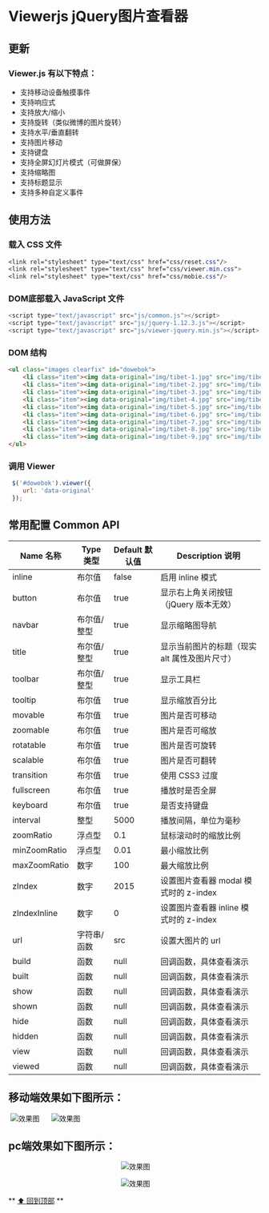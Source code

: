 # Viewerjs jQuery图片查看器
## 更新
### Viewer.js 有以下特点：
- 支持移动设备触摸事件
- 支持响应式
- 支持放大/缩小
- 支持旋转（类似微博的图片旋转）
- 支持水平/垂直翻转
- 支持图片移动
- 支持键盘
- 支持全屏幻灯片模式（可做屏保）
- 支持缩略图
- 支持标题显示
- 支持多种自定义事件

## 使用方法
### 载入 CSS 文件
```CSS
<link rel="stylesheet" type="text/css" href="css/reset.css"/>
<link rel="stylesheet" type="text/css" href="css/viewer.min.css">
<link rel="stylesheet" type="text/css" href="css/mobie.css"/>
```

### DOM底部载入 JavaScript 文件
```JavaScript
<script type="text/javascript" src="js/common.js"></script>
<script type="text/javascript" src="js/jquery-1.12.3.js"></script>
<script type="text/javascript" src="js/viewer-jquery.min.js"></script>
```

### DOM 结构
```html
<ul class="images clearfix" id="dowebok">
    <li class="item"><img data-original="img/tibet-1.jpg" src="img/tibet-1.jpg" alt="Cuo Na湖"></li>
    <li class="item"><img data-original="img/tibet-2.jpg" src="img/tibet-2.jpg" alt="青藏高原"></li>
    <li class="item"><img data-original="img/tibet-3.jpg" src="img/tibet-3.jpg" alt="大昭寺"></li>
    <li class="item"><img data-original="img/tibet-4.jpg" src="img/tibet-4.jpg" alt="布达拉宫1"></li>
    <li class="item"><img data-original="img/tibet-5.jpg" src="img/tibet-5.jpg" alt="布达拉宫2"></li>
    <li class="item"><img data-original="img/tibet-6.jpg" src="img/tibet-6.jpg" alt="布达拉宫3"></li>
    <li class="item"><img data-original="img/tibet-7.jpg" src="img/tibet-7.jpg" alt="拉萨河"></li>
    <li class="item"><img data-original="img/tibet-8.jpg" src="img/tibet-8.jpg" alt="Namtso 1"></li>
    <li class="item"><img data-original="img/tibet-9.jpg" src="img/tibet-9.jpg" alt="Namtso 2"></li>
</ul>
```
### 调用 Viewer
```javascript
 $('#dowebok').viewer({
    url: 'data-original'
 });
```
## 常用配置 Common API 
			

| Name 名称    | Type 类型  | Default 默认值| Description 说明|
| ------------ | ------- | ------- | ----------- |
| inline | 布尔值 | false | 启用 inline 模式 |
| button | 布尔值 | true | 显示右上角关闭按钮（jQuery 版本无效） |
| navbar | 布尔值/整型 | true | 显示缩略图导航 |
| title | 布尔值/整型 | true | 显示当前图片的标题（现实 alt 属性及图片尺寸） |
| toolbar | 布尔值/整型 | true | 显示工具栏 |
| tooltip | 布尔值 | true | 显示缩放百分比 |
| movable | 布尔值 | true | 图片是否可移动 |
| zoomable | 布尔值 | true | 图片是否可缩放 |
| rotatable | 布尔值 | true | 图片是否可旋转 |
| scalable | 布尔值 | true | 图片是否可翻转 |
| transition | 布尔值 | true | 使用 CSS3 过度 |
| fullscreen | 布尔值 | true | 播放时是否全屏 |
| keyboard | 布尔值 | true | 是否支持键盘 |
| interval | 整型 | 5000 | 播放间隔，单位为毫秒 |
| zoomRatio | 浮点型 | 0.1 | 鼠标滚动时的缩放比例 |
| minZoomRatio | 浮点型 | 0.01 | 最小缩放比例 |
| maxZoomRatio | 数字 | 100 | 最大缩放比例 |
| zIndex | 数字 | 2015 | 设置图片查看器 modal 模式时的 z-index |
| zIndexInline | 数字 | 0 | 设置图片查看器 inline 模式时的 z-index |
| url | 字符串/函数 | src | 设置大图片的 url |
| build | 函数 | null | 回调函数，具体查看演示 |
| built | 函数 | null | 回调函数，具体查看演示 |
| show | 函数 | null | 回调函数，具体查看演示 |
| shown | 函数 | null | 回调函数，具体查看演示 |
| hide | 函数 | null | 回调函数，具体查看演示 |
| hidden | 函数 | null | 回调函数，具体查看演示 |
| view | 函数 | null | 回调函数，具体查看演示 |
| viewed | 函数 | null | 回调函数，具体查看演示 |

## 移动端效果如下图所示：

<p align="left">
  <img src="img/sketch_01.jpg" alt="效果图">
  <span>&nbsp;&nbsp;&nbsp;&nbsp;</span> 
  <img src="img/sketch_02.jpg" alt="效果图">
</p>

## pc端效果如下图所示：

<p align="center">
  <img src="img/sketch_03.jpg" alt="效果图">
</p>
<p align="center">
  <img src="img/sketch_04.jpg" alt="效果图">
</p>

** [⬆ 回到顶部](#更新) **
